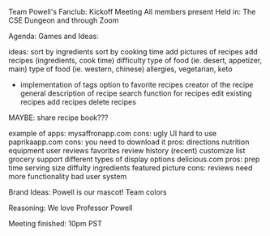 Team Powell's Fanclub:
Kickoff Meeting
All members present
Held in: The CSE Dungeon and through Zoom

Agenda:
Games and Ideas:

ideas:
sort by ingredients
sort by cooking time
add pictures of recipes
add recipes (ingredients, cook time)
difficulty
type of food (ie. desert, appetizer, main)
type of food (ie. western, chinese)
allergies, vegetarian, keto
  - implementation of tags
option to favorite recipes
creator of the recipe
general description of recipe
search function for recipes
edit existing recipes
add recipes
delete recipes

MAYBE:
	share recipe book???

example of apps:
mysaffronapp.com
	cons:
		ugly
		UI hard to use
paprikaapp.com
	cons:
		you need to download it
	pros:
		directions
		nutrition
		equipment
		user reviews
		favorites
		review history (recent)
		customize list
		grocery support
		different types of display options
delicious.com
	pros:
		prep time
		serving size
		diffulty
		ingredients
		featured picture
	cons:
		reviews need more functionality
		bad user system

Brand Ideas:
	Powell is our mascot!
	Team colors

Reasoning:
	We love Professor Powell

Meeting finished: 10pm PST
